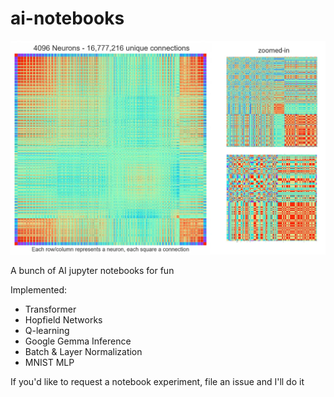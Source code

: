 # ai-notebooks

![4096x4096 Hopfield Network](https://github.com/kevbuh/ai-notebooks/blob/main/assets/hopfield_viz.webp)


<!-- Messing around with a q-learning agent on a 9x9 board to find the optimal path. -->

<!-- ### How to run -->

<!-- Simply clone, install numpy, and run ```python qagent.py``` in the terminal -->

A bunch of AI jupyter notebooks for fun

Implemented:
- Transformer
- Hopfield Networks
- Q-learning
- Google Gemma Inference
- Batch & Layer Normalization
- MNIST MLP

If you'd like to request a notebook experiment, file an issue and I'll do it